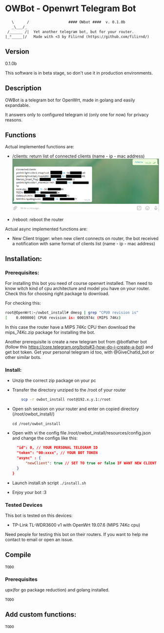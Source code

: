# OWBot - Openwrt Telegram Bot


````
   \      /                  #### OWbot ####  v. 0.1.0b
   _\___/_
 /______ /|  Yet another telegram bot, but for your router.
|_°_____|/   Made with <3 by Filirnd (https://github.com/filirnd/)
````

## Version
0.1.0b

This software is in beta stage, so don't use it in production environments. 

## Description
OWBot is a telegram bot for OpenWrt, made in golang and easily expandable.

It answers only to configured telegram id (only one for now) for privacy reasons.


## Functions
Actual implemented functions are:

- /clients: return list of connected clients (name - ip - mac address)   
    <img src="images/clients.png" >
    
- /reboot: reboot the router
     
Actual async implemented functions are:

- New Client trigger: when new client connects on router, the bot received a notification with same format of clients list (name - ip - mac address)


## Installation:
### Prerequisites:
For installing this bot you need of course openwrt installed. Then need to know witch kind of cpu architecture and model you have on your router. Check this for choosing right package to download.

For checking this:
```bash 
root@OpenWrt:~/owbot_install# dmesg | grep "CPU0 revision is"
[    0.000000] CPU0 revision is: 0001974c (MIPS 74Kc)
```
In this case the router have a MIPS 74Kc CPU then download the mips_74Kc.zip package for installing the bot.

Another prerequisite is create a new telegram bot from @botfather bot (follow this https://core.telegram.org/bots#3-how-do-i-create-a-bot) and get bot token.
 Get your personal telegram id too, with @GiveChatId_bot or other similar bots.

### Install:

- Unzip the correct zip package on your pc 
- Transfer the directory unziped to the /root of your router
    ```bash
        scp -r owbot_install root@192.x.y.1:/root
    ```
- Open ssh session on your router and enter on copied directory (/root/owbot_install/)

    `cd /root/owbot_install`
- Open with vi the config file /root/owbot_install/resources/config.json and change the configs like this:
    ```json  {
      "id": 0, // YOUR PERSONAL TELEGRAM ID
      "token": "00:xxxx", // YOUR BOT TOKEN
      "async" : {
          "newClient": true // SET TO true or false IF WANT NEW CLIENT TRIGGER OR NOT
      }
  }

  ```
- Launch install.sh script
    `./install.sh`
- Enjoy your bot :3



### Tested Devices
This bot is tested on this devices:
- TP-Link TL-WDR3600 v1 with OpenWrt 19.07.6 (MIPS 74Kc cpu) 

Need people for testing this bot on their routers. If you want to help me contact to email or open an issue.


## Compile
`TODO`

### Prerequisites
upx(for go package reduction) and golang installed.

`TODO`

## Add custom functions:
`TODO`


